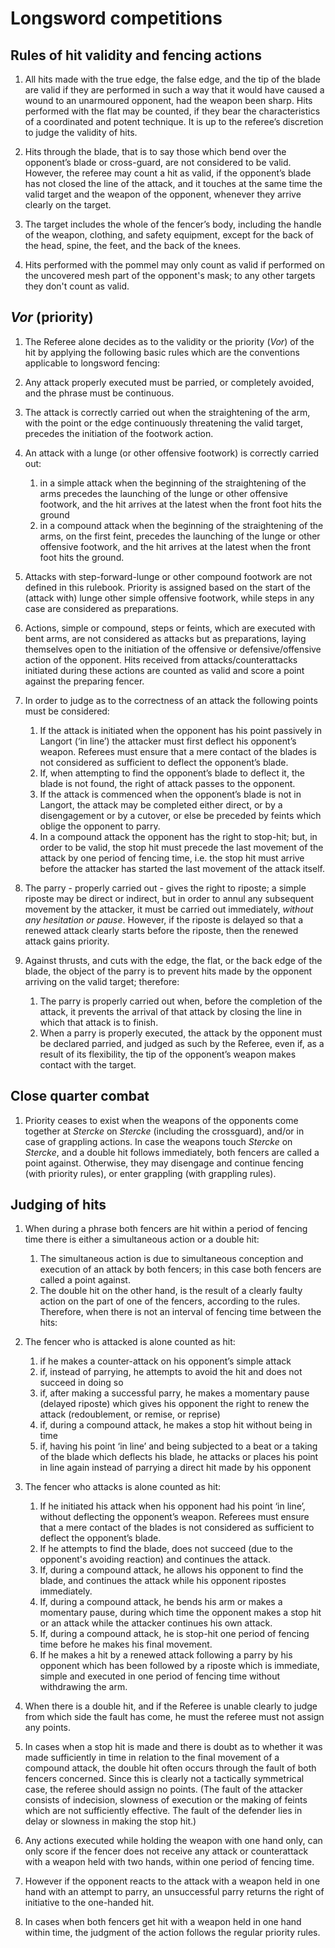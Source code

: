 # Longsword competitions

## Rules of hit validity and fencing actions

1. All hits made with the true edge, the false edge, and the tip of the blade are valid if they are performed in such a way that it would have caused a wound to an unarmoured opponent, had the weapon been sharp. Hits performed with the flat may be counted, if they bear the characteristics of a coordinated and potent technique. It is up to the referee’s discretion to judge the validity of hits.

2. Hits through the blade, that is to say those which bend over the opponent’s blade or cross-guard, are not considered to be valid. However, the referee may count a hit as valid, if the opponent’s blade has not closed the line of the attack, and it touches at the same time the valid target and the weapon of the opponent, whenever they arrive clearly on the target.

3. The target includes the whole of the fencer’s body, including the handle of the weapon, clothing, and safety equipment, except for the back of the head, spine, the feet, and the back of the knees.

4. Hits performed with the pommel may only count as valid if performed on the uncovered mesh part of the opponent's mask; to any other targets they don't count as valid.

## *Vor* (priority)

1. The Referee alone decides as to the validity or the priority (*Vor*) of the hit by applying the following basic rules which are the conventions applicable to longsword fencing:

2. Any attack properly executed must be parried, or completely avoided, and the phrase must be continuous.

3. The attack is correctly carried out when the straightening of the arm, with the point or the edge continuously threatening the valid target, precedes the initiation of the footwork action.

4. An attack with a lunge (or other offensive footwork) is correctly carried out:
    1. in a simple attack when the beginning of the straightening of the arms precedes the launching of the lunge or other offensive footwork, and the hit arrives at the latest when the front foot hits the ground
    2. in a compound attack when the beginning of the straightening of the arms, on the first feint, precedes the launching of the lunge or other offensive footwork, and the hit arrives at the latest when the front foot hits the ground.

5. Attacks with step-forward-lunge or other compound footwork are not defined in this rulebook. Priority is assigned based on the start of the (attack with) lunge other simple offensive footwork, while steps in any case are considered as preparations.

6. Actions, simple or compound, steps or feints, which are executed with bent arms, are not considered as attacks but as preparations, laying themselves open to the initiation of the offensive or defensive/offensive action of the opponent. Hits received from attacks/counterattacks initiated during these actions are counted as valid and score a point against the preparing fencer.

7. In order to judge as to the correctness of an attack the following points must be considered:
    1. If the attack is initiated when the opponent has his point passively in Langort (‘in line’) the attacker must first deflect his opponent’s weapon. Referees must ensure that a mere contact of the blades is not considered as sufficient to deflect the opponent’s blade.
    2. If, when attempting to find the opponent’s blade to deflect it, the blade is not found, the right of attack passes to the opponent.
    3. If the attack is commenced when the opponent’s blade is not in Langort, the attack may be completed either direct, or by a disengagement or by a cutover, or else be preceded by feints which oblige the opponent to parry.
    4. In a compound attack the opponent has the right to stop-hit; but, in order to be valid, the stop hit must precede the last movement of the attack by one period of fencing time, i.e. the stop hit must arrive before the attacker has started the last movement of the attack itself.

8. The parry - properly carried out - gives the right to riposte; a simple riposte may be direct or indirect, but in order to annul any subsequent movement by the attacker, it must be carried out immediately, *without any hesitation or pause*. However, if the riposte is delayed so that a renewed attack clearly starts before the riposte, then the renewed attack gains priority.

9. Against thrusts, and cuts with the edge, the flat, or the back edge of the blade, the object of the parry is to prevent hits made by the opponent arriving on the valid target; therefore:
    1. The parry is properly carried out when, before the completion of the attack, it prevents the arrival of that attack by closing the line in which that attack is to finish.
    2. When a parry is properly executed, the attack by the opponent must be declared parried, and judged as such by the Referee, even if, as a result of its flexibility, the tip of the opponent’s weapon makes contact with the target.

## Close quarter combat

1. Priority ceases to exist when the weapons of the opponents come together at *Stercke* on *Stercke* (including the crossguard), and/or in case of grappling actions. In case the weapons touch *Stercke* on *Stercke*, and a double hit follows immediately, both fencers are called a point against. Otherwise, they may disengage and continue fencing (with priority rules), or enter grappling (with grappling rules).

## Judging of hits

1. When during a phrase both fencers are hit within a period of fencing time there is either a simultaneous action or a double hit:
    1. The simultaneous action is due to simultaneous conception and execution of an attack by both fencers; in this case both fencers are called a point against.
    2. The double hit on the other hand, is the result of a clearly faulty action on the part of one of the fencers, according to the rules. Therefore, when there is not an interval of fencing time between the hits:

2. The fencer who is attacked is alone counted as hit:
    1. if he makes a counter-attack on his opponent’s simple attack
    2. if, instead of parrying, he attempts to avoid the hit and does not succeed in doing so
    3. if, after making a successful parry, he makes a momentary pause (delayed riposte) which gives his opponent the right to renew the attack (redoublement, or remise, or reprise)
    4. if, during a compound attack, he makes a stop hit without being in time
    5. if, having his point ‘in line’ and being subjected to a beat or a taking of the blade which deflects his blade, he attacks or places his point in line again instead of parrying a direct hit made by his opponent

3. The fencer who attacks is alone counted as hit:
    1. If he initiated his attack when his opponent had his point ‘in line’, without deflecting the opponent’s weapon. Referees must ensure that a mere contact of the blades is not considered as sufficient to deflect the opponent’s blade.
    2. If he attempts to find the blade, does not succeed (due to the opponent's avoiding reaction) and continues the attack.
    3. If, during a compound attack, he allows his opponent to find the blade, and continues the attack while his opponent ripostes immediately.
    4. If, during a compound attack, he bends his arm or makes a momentary pause, during which time the opponent makes a stop hit or an attack while the attacker continues his own attack.
    5. If, during a compound attack, he is stop-hit one period of fencing time before he makes his final movement.
    6. If he makes a hit by a renewed attack following a parry by his opponent which has been followed by a riposte which is immediate, simple and executed in one period of fencing time without withdrawing the arm.

4. When there is a double hit, and if the Referee is unable clearly to judge from which side the fault has come, he must the referee must not assign any points.

5. In cases when a stop hit is made and there is doubt as to whether it was made sufficiently in time in relation to the final movement of a compound attack, the double hit often occurs through the fault of both fencers concerned. Since this is clearly not a tactically symmetrical case, the referee should assign no points. (The fault of the attacker consists of indecision, slowness of execution or the making of feints which are not sufficiently effective. The fault of the defender lies in delay or slowness in making the stop hit.)

6. Any actions executed while holding the weapon with one hand only, can only score if the fencer does not receive any attack or counterattack with a weapon held with two hands, within one period of fencing time. 

7. However if the opponent reacts to the attack with a weapon held in one hand with an attempt to parry, an unsuccessful parry returns the right of initiative to the one-handed hit.

8. In cases when both fencers get hit with a weapon held in one hand within time, the judgment of the action follows the regular priority rules.
